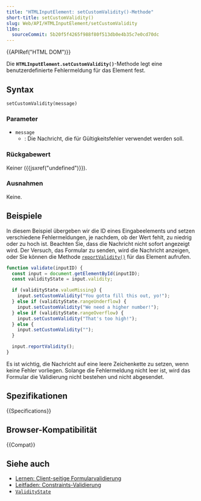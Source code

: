 ```yaml
---
title: "HTMLInputElement: setCustomValidity()-Methode"
short-title: setCustomValidity()
slug: Web/API/HTMLInputElement/setCustomValidity
l10n:
  sourceCommit: 5b20f5f4265f988f80f513db0e4b35c7e0cd70dc
---
```


{{APIRef("HTML DOM")}}

Die **`HTMLInputElement.setCustomValidity()`**-Methode legt eine benutzerdefinierte Fehlermeldung für das Element fest.

## Syntax

```js-nolint
setCustomValidity(message)
```

### Parameter

- `message`
  - : Die Nachricht, die für Gültigkeitsfehler verwendet werden soll.

### Rückgabewert

Keiner ({{jsxref("undefined")}}).

### Ausnahmen

Keine.

## Beispiele

In diesem Beispiel übergeben wir die ID eines Eingabeelements und setzen verschiedene Fehlermeldungen, je nachdem, ob der Wert fehlt, zu niedrig oder zu hoch ist. Beachten Sie, dass die Nachricht nicht sofort angezeigt wird. Der Versuch, das Formular zu senden, wird die Nachricht anzeigen, oder Sie können die Methode [`reportValidity()`](/de/docs/Web/API/HTMLInputElement/reportValidity) für das Element aufrufen.

```js
function validate(inputID) {
  const input = document.getElementById(inputID);
  const validityState = input.validity;

  if (validityState.valueMissing) {
    input.setCustomValidity("You gotta fill this out, yo!");
  } else if (validityState.rangeUnderflow) {
    input.setCustomValidity("We need a higher number!");
  } else if (validityState.rangeOverflow) {
    input.setCustomValidity("That's too high!");
  } else {
    input.setCustomValidity("");
  }

  input.reportValidity();
}
```

Es ist wichtig, die Nachricht auf eine leere Zeichenkette zu setzen, wenn keine Fehler vorliegen. Solange die Fehlermeldung nicht leer ist, wird das Formular die Validierung nicht bestehen und nicht abgesendet.

## Spezifikationen

{{Specifications}}

## Browser-Kompatibilität

{{Compat}}

## Siehe auch

- [Lernen: Client-seitige Formularvalidierung](/de/docs/Learn_web_development/Extensions/Forms/Form_validation)
- [Leitfaden: Constraints-Validierung](/de/docs/Web/HTML/Constraint_validation)
- [`ValidityState`](/de/docs/Web/API/ValidityState)

